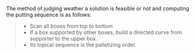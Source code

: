 The method of judging weather a solution 
is feasible or not and computing the putting sequence is as follows:
> + Scan all boxes from top to bottom
> + If a box supported by other boxes, build a directed curve from supporter to the upper box.
> + Its topical sequence is the palletizing order.

